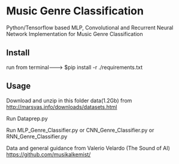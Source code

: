 # Music Genre Classification
Python/Tensorflow based MLP, Convolutional and Recurrent Neural Network Implementation for Music Genre Classification

## Install
run from terminal---> $pip install -r ./requirements.txt

## Usage
Download and unzip in this folder data(1.2Gb) from http://marsyas.info/downloads/datasets.html 

Run Dataprep.py

Run MLP_Genre_Classifier.py or CNN_Genre_Classifier.py or RNN_Genre_Classifier.py


Data and general guidance from Valerio Velardo (The Sound of AI) https://github.com/musikalkemist/
